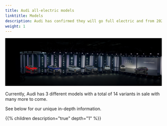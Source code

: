 ```yaml
---
title: Audi all-electric models
linktitle: Models
description: Audi has confirmed they will go full electric and from 2026 only develop all-electric models. Electrichgasgoneaudi.net has all the details about current all-electric models and what we know about the coming models.
weight: 1
---
```



![bilde](models.jpg "Audi all-electric models")

Currently, Audi has 3 different models with a total of 14 variants in sale with many more to come.

See below for our unique in-depth information.

{{% children description="true" depth="1" %}}
